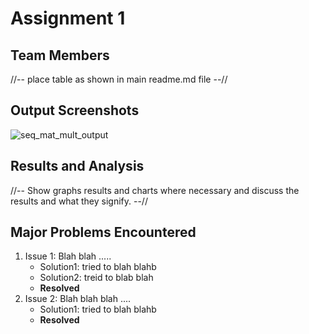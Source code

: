 # Assignment 1
## Team Members
//-- place table as shown in main readme.md file --//
## Output Screenshots
![seq_mat_mult_output](https://github.com/NUCES-Khi/matrixtimesvector-ab/assets/123465638/dea46fea-4ec5-4e29-a879-680523f05a2f)

## Results and Analysis
//-- Show graphs results and charts where necessary and discuss the results and what they signify. --// 
## Major Problems Encountered
1. Issue 1: Blah blah .....
    - Solution1: tried to blah blahb
    - Solution2: treid to blab blah
    - **Resolved**
3. Issue 2: Blah blah blah ....
    - Solution1: tried to blah blahb
    - **Resolved**
